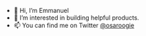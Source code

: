 - 👋 Hi, I’m Emmanuel
- 👀 I’m interested in building helpful products.
- 📫 You can find me on Twitter [@osaroogie](https://twitter.com/osaroogie)

<!---
osarogie/osarogie is a ✨ special ✨ repository because its `README.md` (this file) appears on your GitHub profile.
You can click the Preview link to take a look at your changes.
--->
